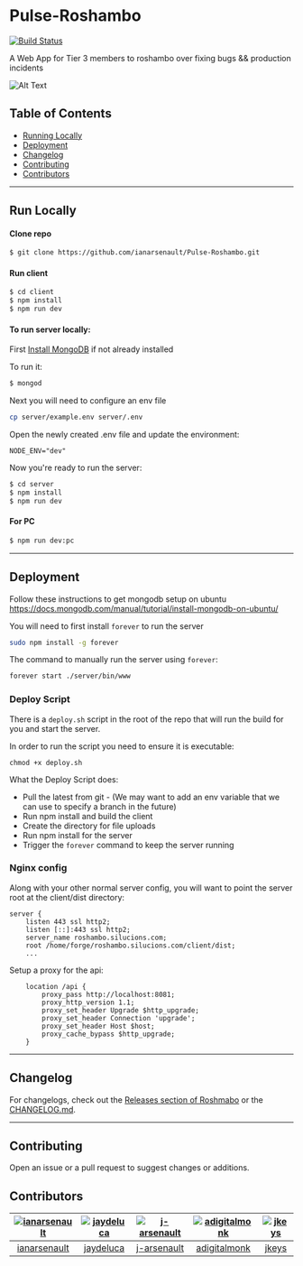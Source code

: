# Pulse-Roshambo

[![Build Status](https://travis-ci.org/ianarsenault/Pulse-Roshambo.svg?branch=master)](https://travis-ci.org/ianarsenault/Pulse-Roshambo)

A Web App for Tier 3 members to roshambo over fixing bugs && production incidents


![Alt Text](https://media0.giphy.com/media/3o6Zt1ogQsYg0rVgbK/giphy.gif)



## Table of Contents
- [Running Locally](#run-locally)
- [Deployment](#deployment)
- [Changelog](#changelog)
- [Contributing](#contributing)
- [Contributors](#contributors)

______________________________________________

## Run Locally

#### Clone repo

```sh
$ git clone https://github.com/ianarsenault/Pulse-Roshambo.git
```

#### Run client

```sh
$ cd client
$ npm install
$ npm run dev
```

#### To run server locally:  

First [Install MongoDB](https://treehouse.github.io/installation-guides/mac/mongo-mac.html) if not already installed  

To run it:  
```sh
$ mongod
```

Next you will need to configure an env file
```bash
cp server/example.env server/.env
```
  
Open the newly created .env file and update the environment:
```
NODE_ENV="dev"
```

Now you're ready to run the server:  
```sh
$ cd server
$ npm install
$ npm run dev
```

#### For PC

```sh
$ npm run dev:pc
```

_____________________________________________

## Deployment

Follow these instructions to get mongodb setup on ubuntu
https://docs.mongodb.com/manual/tutorial/install-mongodb-on-ubuntu/  
  
 You will need to first install `forever` to run the server
 ```bash
 sudo npm install -g forever
```

The command to manually run the server using `forever`:  
```bash
forever start ./server/bin/www
```

### Deploy Script
There is a `deploy.sh` script in the root of the repo that will run the build for you and start the server.

In order to run the script you need to ensure it is executable:
```
chmod +x deploy.sh
```

What the Deploy Script does:  
 - Pull the latest from git 
		- (We may want to add an env variable that we can use to specify a branch in the future)
 - Run npm install and build the client
 - Create the directory for file uploads
 - Run npm install for the server
 - Trigger the `forever` command to keep the server running
 

### Nginx config  
Along with your other normal server config, you will want to point the server root at the client/dist directory:

```
server {
    listen 443 ssl http2;
    listen [::]:443 ssl http2;
    server_name roshambo.silucions.com;
    root /home/forge/roshambo.silucions.com/client/dist;
    ...
```

Setup a proxy for the api:
```
    location /api {
        proxy_pass http://localhost:8081;
        proxy_http_version 1.1;
        proxy_set_header Upgrade $http_upgrade;
        proxy_set_header Connection 'upgrade';
        proxy_set_header Host $host;
        proxy_cache_bypass $http_upgrade;
    }
```
_____________________________________________

## Changelog
For changelogs, check out the [Releases section of Roshmabo](https://github.com/ianarsenault/Pulse-Roshambo/releases) or the [CHANGELOG.md](https://github.com/ianarsenault/Pulse-Roshambo/blob/master/CHANGELOG.md).

-----------------------------------------------

## Contributing

Open an issue or a pull request to suggest changes or additions.


## Contributors

|  [![ianarsenault](https://avatars2.githubusercontent.com/u/12011826?s=80&v=4&s=40)](https://github.com/ianarsenault) | [![jaydeluca](https://avatars0.githubusercontent.com/u/7630696?s=80&v=4)](https://github.com/jaydeluca) | [![j-arsenault](https://avatars0.githubusercontent.com/u/11837811?s=80&v=4)](https://github.com/j-arsenault)  |  [![adigitalmonk](https://i.imgur.com/X1vPlj1.png?1)](https://github.com/adigitalmonk)  | [![jkeys](https://avatars1.githubusercontent.com/u/11370032?s=80&v=4)](https://github.com/jkys)  |
| :--:|:--:|:--: | :--: | :--: |
|  [ianarsenault](https://github.com/ianarsenault) | [jaydeluca](https://github.com/jaydeluca) | [j-arsenault](https://github.com/j-arsenault)  |  [adigitalmonk](https://github.com/adigitalmonk)  | [jkeys](https://github.com/jkys)  |
